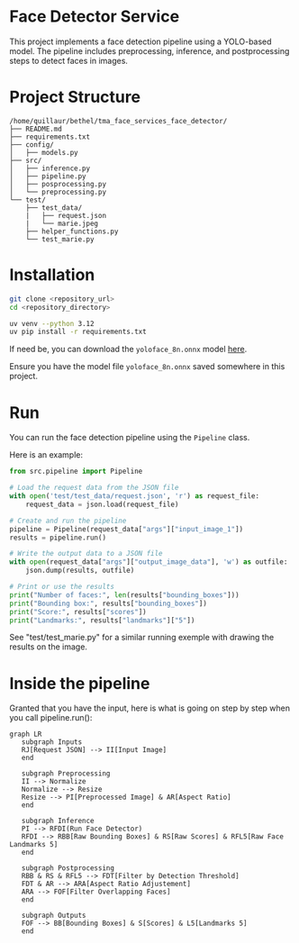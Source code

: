 # Face Detector Service
This project implements a face detection pipeline using a YOLO-based model. The pipeline includes preprocessing, inference, and postprocessing steps to detect faces in images.

# Project Structure
```
/home/quillaur/bethel/tma_face_services_face_detector/
├── README.md
├── requirements.txt
├── config/
│   ├── models.py
├── src/
│   ├── inference.py
│   ├── pipeline.py
│   ├── posprocessing.py
│   └── preprocessing.py
└── test/
    ├── test_data/
    |   ├── request.json
    |   └── marie.jpeg
    ├── helper_functions.py
    └── test_marie.py
```

# Installation
```bash
git clone <repository_url>
cd <repository_directory>
```
```bash
uv venv --python 3.12
uv pip install -r requirements.txt
```
If need be, you can download the `yoloface_8n.onnx` model [here](https://github.com/facefusion/facefusion-assets/releases/download/models-3.0.0/yoloface_8n.onnx).

Ensure you have the model file `yoloface_8n.onnx` saved somewhere in this project.

# Run
You can run the face detection pipeline using the `Pipeline` class. 

Here is an example:

```python
from src.pipeline import Pipeline

# Load the request data from the JSON file
with open('test/test_data/request.json', 'r') as request_file:
	request_data = json.load(request_file)

# Create and run the pipeline
pipeline = Pipeline(request_data["args"]["input_image_1"])
results = pipeline.run()

# Write the output data to a JSON file
with open(request_data["args"]["output_image_data"], 'w') as outfile:
	json.dump(results, outfile)

# Print or use the results
print("Number of faces:", len(results["bounding_boxes"]))
print("Bounding box:", results["bounding_boxes"])
print("Score:", results["scores"])
print("Landmarks:", results["landmarks"]["5"])
```

See "test/test_marie.py" for a similar running exemple with drawing the results on the image.

# Inside the pipeline
Granted that you have the input, here is what is going on step by step when you call pipeline.run():

   ```mermaid
   graph LR
      subgraph Inputs
      RJ[Request JSON] --> II[Input Image]
      end

      subgraph Preprocessing
      II --> Normalize
      Normalize --> Resize
      Resize --> PI[Preprocessed Image] & AR[Aspect Ratio]
      end
      
      subgraph Inference
      PI --> RFDI(Run Face Detector)
      RFDI --> RBB[Raw Bounding Boxes] & RS[Raw Scores] & RFL5[Raw Face Landmarks 5]
      end

      subgraph Postprocessing
      RBB & RS & RFL5 --> FDT[Filter by Detection Threshold]
      FDT & AR --> ARA[Aspect Ratio Adjustement] 
      ARA --> FOF[Filter Overlapping Faces]
      end

      subgraph Outputs
      FOF --> BB[Bounding Boxes] & S[Scores] & L5[Landmarks 5]
      end
   ```


